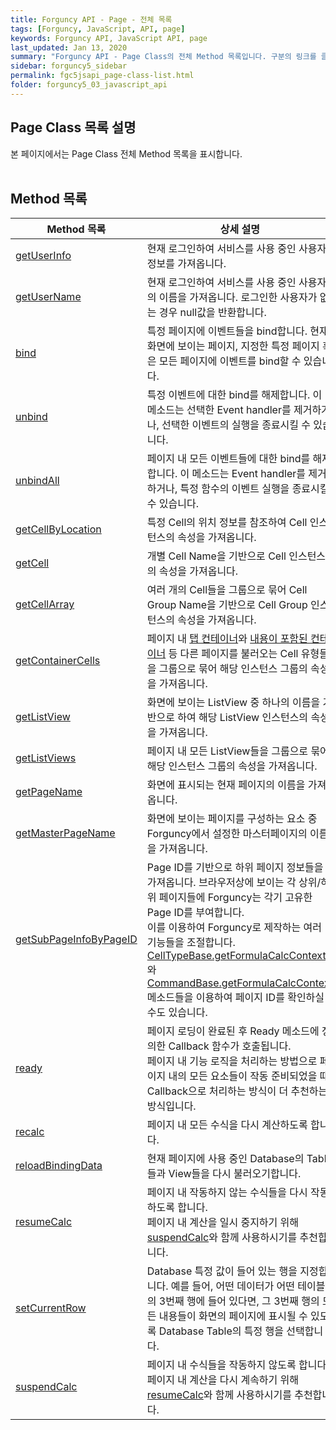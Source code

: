 ```yaml
---
title: Forguncy API - Page - 전체 목록
tags: [Forguncy, JavaScript, API, page]
keywords: Forguncy API, JavaScript API, page
last_updated: Jan 13, 2020
summary: "Forguncy API - Page Class의 전체 Method 목록입니다. 구분의 링크를 클릭하시면 세부 페이지 내용을 보실 수 있습니다."
sidebar: forguncy5_sidebar
permalink: fgc5jsapi_page-class-list.html
folder: forguncy5_03_javascript_api
---
```


## Page Class 목록 설명
본 페이지에서는 Page Class 전체 Method 목록을 표시합니다.
<br /><br />

## Method 목록

| Method 목록 | 상세 설명 |
| --- | --- |
| [getUserInfo](fgc5jsapi_page-class-getuserinfo.html) | 현재 로그인하여 서비스를 사용 중인 사용자 정보를 가져옵니다. |
| [getUserName](fgc5jsapi_page-class-getusername.html) | 현재 로그인하여 서비스를 사용 중인 사용자의 이름을 가져옵니다. 로그인한 사용자가 없는 경우 null값을 반환합니다. |
| [bind](fgc5jsapi_page-class-bind.html) | 특정 페이지에 이벤트들을 bind합니다. 현재 화면에 보이는 페이지, 지정한 특정 페이지 혹은 모든 페이지에 이벤트를 bind할 수 있습니다. |
| [unbind](fgc5jsapi_page-class-unbindall.html) | 특정 이벤트에 대한 bind를 해제합니다. 이 메소드는 선택한 Event handler를 제거하거나, 선택한 이벤트의 실행을 종료시킬 수 있습니다. |
| [unbindAll](fgc5jsapi_page-class-unbindall.html) | 페이지 내 모든 이벤트들에 대한 bind를 해제합니다. 이 메소드는 Event handler를 제거하거나, 특정 함수의 이벤트 실행을 종료시킬 수 있습니다. |
| [getCellByLocation](fgc5jsapi_page-class-getcellbylocation.html) | 특정 Cell의 위치 정보를 참조하여 Cell 인스턴스의 속성을 가져옵니다. |
| [getCell](fgc5jsapi_page-class-getcell.html) | 개별 Cell Name을 기반으로 Cell 인스턴스의 속성을 가져옵니다. |
| [getCellArray](fgc5jsapi_page-class-getcellarray.html) | 여러 개의 Cell들을 그룹으로 묶어 Cell Group Name을 기반으로 Cell Group 인스턴스의 속성을 가져옵니다. |
| [getContainerCells](fgc5jsapi_page-class-getcontainercells.html) | 페이지 내 [탭 컨테이너]()와 [내용이 포함된 컨테이너]() 등 다른 페이지를 불러오는 Cell 유형들을 그룹으로 묶어 해당 인스턴스 그룹의 속성을 가져옵니다. |
| [getListView](fgc5jsapi_page-class-getlistview.html) | 화면에 보이는 ListView 중 하나의 이름을 기반으로 하여 해당 ListView 인스턴스의 속성을 가져옵니다. |
| [getListViews](fgc5jsapi_page-class-getlistviews.html) | 페이지 내 모든 ListView들을 그룹으로 묶어 해당 인스턴스 그룹의 속성을 가져옵니다. |
| [getPageName](fgc5jsapi_page-class-getPageName.html) | 화면에 표시되는 현재 페이지의 이름을 가져옵니다. |
| [getMasterPageName](fgc5jsapi_page-class-getMasterPageName.html) | 화면에 보이는 페이지를 구성하는 요소 중 Forguncy에서 설정한 마스터페이지의 이름을 가져옵니다. |
| [getSubPageInfoByPageID](fgc5jsapi_page-class-getsubpageinfobypageid.html) | Page ID를 기반으로 하위 페이지 정보들을 가져옵니다. 브라우저상에 보이는 각 상위/하위 페이지들에 Forguncy는 각기 고유한 Page ID를 부여합니다.<br/>이를 이용하여 Forguncy로 제작하는 여러 기능들을 조절합니다. <br />[CellTypeBase.getFormulaCalcContext]()와 [CommandBase.getFormulaCalcContext]() 메소드들을 이용하여 페이지 ID를 확인하실 수도 있습니다. |
| [ready](fgc5jsapi_page-class-ready.html) | 페이지 로딩이 완료된 후 Ready 메소드에 정의한 Callback 함수가 호출됩니다.<br />페이지 내 기능 로직을 처리하는 방법으로 페이지 내의 모든 요소들이 작동 준비되었을 때 Callback으로 처리하는 방식이 더 추천하는 방식입니다. |
| [recalc](fgc5jsapi_page-class-recalc.html) | 페이지 내 모든 수식을 다시 계산하도록 합니다. |
| [reloadBindingData](fgc5jsapi_page-class-reloadbindingdata.html) | 현재 페이지에 사용 중인 Database의 Table들과 View들을 다시 불러오기합니다. |
| [resumeCalc](fgc5jsapi_page-class-resumecalc.html) | 페이지 내 작동하지 않는 수식들을 다시 작동하도록 합니다. <br />페이지 내 계산을 일시 중지하기 위해 [suspendCalc](fgc5jsapi_page-class-suspendcalc.html)와 함께 사용하시기를 추천합니다. |
| [setCurrentRow](fgc5jsapi_page-class-setcurrentrow.html) | Database 특정 값이 들어 있는 행을 지정합니다. 예를 들어, 어떤 데이터가 어떤 테이블의 3번째 행에 들어 있다면, 그 3번째 행의 모든 내용들이 화면의 페이지에 표시될 수 있도록 Database Table의 특정 행을 선택합니다. |
| [suspendCalc](fgc5jsapi_page-class-suspendcalc.html) | 페이지 내 수식들을 작동하지 않도록 합니다. 페이지 내 계산을 다시 계속하기 위해 [resumeCalc](fgc5jsapi_page-class-resumecalc.html)와 함께 사용하시기를 추천합니다. |



